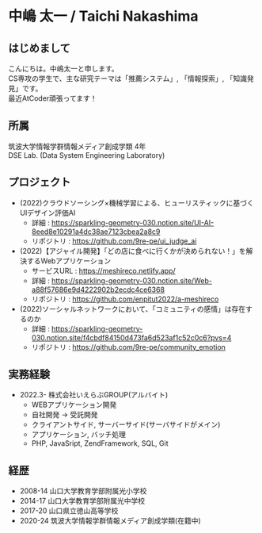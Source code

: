 # 中嶋 太一 / Taichi Nakashima

## はじめまして
こんにちは。中嶋太一と申します。  
CS専攻の学生で、主な研究テーマは「推薦システム」, 「情報探索」, 「知識発見」です。  
最近AtCoder頑張ってます！

## 所属
筑波大学情報学群情報メディア創成学類 4年  
DSE Lab. (Data System Engineering Laboratory)

## プロジェクト
- (2022)クラウドソーシング×機械学習による、ヒューリスティックに基づくUIデザイン評価AI
  - 詳細 : https://sparkling-geometry-030.notion.site/UI-AI-8eed8e10291a4dc38ae7123cbea2a8c9
  - リポジトリ : https://github.com/9re-pe/ui_judge_ai
- (2022)【アジャイル開発】「どの店に食べに行くかが決められない！」を解決するWebアプリケーション
  - サービスURL : https://meshireco.netlify.app/
  - 詳細 : https://sparkling-geometry-030.notion.site/Web-a88f57686e9d4222902b2ecdc4ce6368
  - リポジトリ : https://github.com/enpitut2022/a-meshireco
- (2022)ソーシャルネットワークにおいて、「コミュニティの感情」は存在するのか
  - 詳細 : https://sparkling-geometry-030.notion.site/f4cbdf84150d473fa6d523af1c52c0c6?pvs=4
  - リポジトリ : https://github.com/9re-pe/community_emotion

## 実務経験
- 2022.3- 株式会社いえらぶGROUP(アルバイト)
  - WEBアプリケーション開発
  - 自社開発 -> 受託開発
  - クライアントサイド, サーバーサイド(サーバサイドがメイン)
  - アプリケーション, バッチ処理
  - PHP, JavaSript, ZendFramework, SQL, Git

## 経歴
- 2008-14 山口大学教育学部附属光小学校
- 2014-17 山口大学教育学部附属光中学校
- 2017-20 山口県立徳山高等学校
- 2020-24 筑波大学情報学群情報メディア創成学類(在籍中)
